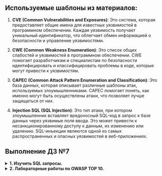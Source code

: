 ## Используемые шаблоны из материалов:

1. **CVE (Common Vulnerabilities and Exposures)**: Это система, которая предоставляет общие имена для известных уязвимостей в программном обеспечении. Каждая уязвимость получает уникальный идентификатор, что облегчает обмен информацией о безопасности и управление уязвимостями.

2. **CWE (Common Weakness Enumeration)**: Это список общих слабостей и уязвимостей в программном обеспечении. CWE помогает разработчикам и специалистам по безопасности идентифицировать и классифицировать проблемы в коде, которые могут привести к уязвимостям.

3. **CAPEC (Common Attack Pattern Enumeration and Classification)**: Это база данных, которая описывает различные шаблоны атак, используемых злоумышленниками. CAPEC помогает понять, как именно могут быть осуществлены атаки, что позволяет лучше защищаться от них.

4. **Injection SQL (SQL Injection)**: Это тип атаки, при котором злоумышленник вставляет вредоносный SQL-код в запрос к базе данных через уязвимые поля ввода. Это может привести к несанкционированному доступу к данным, их изменению или удалению. SQL-инъекции являются одной из самых распространенных и опасных уязвимостей в веб-приложениях.

## Выполнение ДЗ №7

<details>
<summary><b>1. Изучить SQL запросы.</b></summary>

![Image](/Task7/img/sqlbolt.png)

</details>

<details>
<summary><b>2. Лабораторные работы по OWASP TOP 10.</b></summary>

<details>
<summary><b>Практика Brocken Access Control</b></summary>

![Image](/Task7/img/Brocken%20Access%20Control2.png)
![Image](/Task7/img/Brocken%20Access%20Control1.png)

</details>

<details>
<summary><b>Практика SQL Injections</b></summary>

![Image](/Task7/img/sql%20Injections1.png)
![Image](/Task7/img/sql%20Injections2.png)

</details>

<details>
<summary><b>Практика Server-Side Request Forgery</b></summary>

![Image](/Task7/img/SSRF3.png)
![Image](/Task7/img/SSRF2.png)
![Image](/Task7/img/SSRF1.png)

</details>

<details>
<summary><b>OWASP Juice Shop</b></summary>

![Image](/Task7/img/OWASP%20Juice%20Shop.png)

</details>


</details>